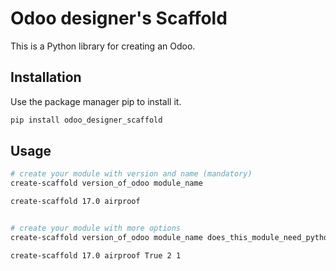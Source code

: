 # Odoo designer's Scaffold

This is a Python library for creating an Odoo.

## Installation

Use the package manager pip to install it.

```bash
pip install odoo_designer_scaffold
```

## Usage

```bash
# create your module with version and name (mandatory)
create-scaffold version_of_odoo module_name

create-scaffold 17.0 airproof


# create your module with more options
create-scaffold version_of_odoo module_name does_this_module_need_python number_of_website number_of_theme

create-scaffold 17.0 airproof True 2 1

```
